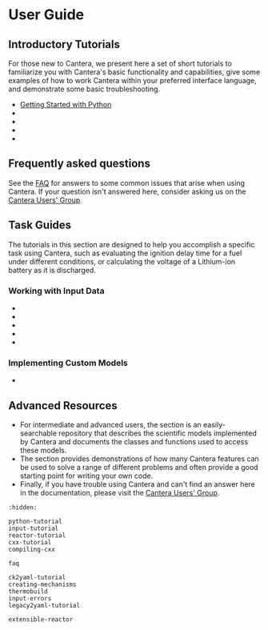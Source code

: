 # User Guide

## Introductory Tutorials

For those new to Cantera, we present here a set of short tutorials to familiarize you
with Cantera's basic functionality and capabilities, give some examples of how to work
Cantera within your preferred interface language, and demonstrate some basic
troubleshooting.

- [Getting Started with Python](python-tutorial)
- [](input-tutorial)
- [](reactor-tutorial)
- [](cxx-tutorial)
- [](compiling-cxx)

## Frequently asked questions

See the [FAQ](faq) for answers to some common issues that arise when using
Cantera. If your question isn't answered here, consider asking us on the
<a href="https://cantera.org/community.html#the-cantera-users-group">Cantera Users' Group</a>.

## Task Guides

The tutorials in this section are designed to help you accomplish a specific task
using Cantera, such as evaluating the ignition delay time for a fuel under different
conditions, or calculating the voltage of a Lithium-ion battery as it is discharged.

### Working with Input Data

- [](ck2yaml-tutorial)
- [](creating-mechanisms)
- [](thermobuild)
- [](input-errors)
- [](legacy2yaml-tutorial)

### Implementing Custom Models

- [](extensible-reactor)

## Advanced Resources

- For intermediate and advanced users, the [](/reference/index) section is an
  easily-searchable repository that describes the scientific models implemented by
  Cantera and documents the classes and functions used to access these models.
- The [](/examples/index) section provides demonstrations of how many Cantera features
  can be used to solve a range of different problems and often provide a good starting
  point for writing your own code.
- Finally, if you have trouble using Cantera and can't find an answer here in the
  documentation, please visit the
  <a href="https://cantera.org/community.html#the-cantera-users-group">Cantera Users' Group</a>.

```{toctree}
:hidden:

python-tutorial
input-tutorial
reactor-tutorial
cxx-tutorial
compiling-cxx

faq

ck2yaml-tutorial
creating-mechanisms
thermobuild
input-errors
legacy2yaml-tutorial

extensible-reactor
```
